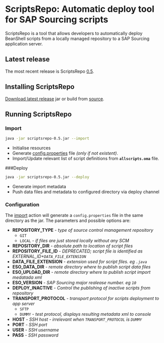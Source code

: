 # ScriptsRepo: Automatic deploy tool for SAP Sourcing scripts

ScriptsRepo is a tool that allows developers to automatically deploy BeanShell
scripts from a locally managed repository to a SAP Sourcing application server.

## Latest release
The most recent release is ScriptsRepo [0.5].

## Installing ScriptsRepo
[Download latest release] jar or build from [source].
## Running ScriptsRepo
### Import
```sh
java -jar scriptsrepo-0.5.jar --import
```
- Initialise resources 
- Generate [config.properties](#configuration) file *(only if not existent)*.
- Import/Update relevant list of script definitions from **`allscripts.oma`** file.

###Deploy
```sh
java -jar scriptsrepo-0.5.jar --deploy
```
- Generate import metadata
- Push data files and metadata to configured directory via deploy channel

### Configuration
The [import](#import) action will generate a `config.properties` file in the same directory as the jar. The parameters and possible options are:
- **REPOSITORY_TYPE** - *type of source control management repository*
    - `GIT`
    - `LOCAL` - *if files are just stored locally without any SCM*
- **REPOSITORY_DIR** - *absolute path to location of script files*
- **REPOSITORY_FILE_ID** - *DEPRECATED; script file is identified as EXTERNAL_ID+`DATA_FILE_EXTENSION`*
- **DATA_FILE_EXTENSION** - *extension used for script files. eg `.java`*
- **ESO_DATA_DIR** - *remote directory where to publish script data files*
- **ESO_UPLOAD_DIR** - *remote directory where to publish script import medatada xml*
- **ESO_VERSION** - *SAP Sourcing major realease number. eg `10`*
- **DEPLOY_INACTIVE** - *Control the publishing of inactive scripts from repository*
- **TRANSPORT_PROTOCOL** - *transport protocol for scripts deployment to app server*
    - `SFTP`
    - `DUMMY` - *test protocol, displays resulting metadata xml to console*
- **HOST** - *SSH host - irrelevant when `TRANSPORT_PROTOCOL` is `DUMMY`*
- **PORT** - *SSH port*
- **USER** - *SSH username*
- **PASS** - *SSH password*


[0.5]:https://sourceforge.net/projects/scriptsrepo/
[source]:https://github.com/bogdan-toma/scriptsrepo
[Download latest release]:https://sourceforge.net/projects/scriptsrepo/files/latest/download
